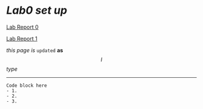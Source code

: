 
# _Lab0 set up_

[Lab Report 0](lab-report-1-week-0.md)

[Lab Report 1](/week1-lab/lab-report-1-week-1.md)



$this$ $page$
*is* `updated` **as** $$I$$ _type_

-----
```
Code block here
- 1. 
- 2. 
- 3.
```
